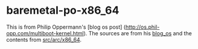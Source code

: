 # baremetal-po-x86_64

This is from Philip Oppermann's [blog os post]
(http://os.phil-opp.com/multiboot-kernel.html). The sources
are from his [blog_os](https://github.com/phil-opp/blog_os)
and the contents from [src/arc/x86_64](https://github.com/phil-opp/blog_os/tree/master/src/arch/x86_64).

